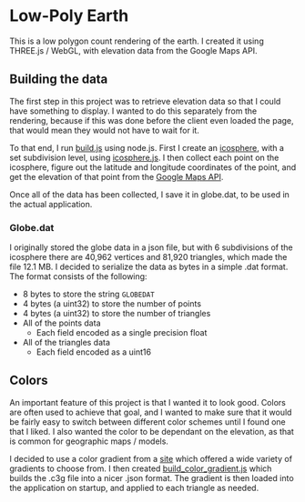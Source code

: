 # Low-Poly Earth

This is a low polygon count rendering of the earth. I created it using THREE.js / WebGL, with elevation data from the Google Maps API.

## Building the data

The first step in this project was to retrieve elevation data so that I could have something to display. I wanted to do this separately from the rendering, because if this was done before the client even loaded the page, that would mean they would not have to wait for it. 

To that end, I run [build.js](./build.js) using node.js. First I create an [icosphere](https://en.wikipedia.org/wiki/Icosphere), with a set subdivision level, using [icosphere.js](./icosphere.js). I then collect each point on the icosphere, figure out the latitude and longitude coordinates of the point, and get the elevation of that point from the [Google Maps API](https://developers.google.com/maps/documentation/elevation/start).

Once all of the data has been collected, I save it in globe.dat, to be used in the actual application.

### Globe.dat

I originally stored the globe data in a json file, but with 6 subdivisions of the icosphere there are 40,962 vertices and 81,920 triangles, which made the file 12.1 MB. I decided to serialize the data as bytes in a simple .dat format. The format consists of the following:

- 8 bytes to store the string `GLOBEDAT`
- 4 bytes (a uint32) to store the number of points
- 4 bytes (a uint32) to store the number of triangles
- All of the points data
	- Each field encoded as a single precision float
- All of the triangles data
	- Each field encoded as a uint16

## Colors

An important feature of this project is that I wanted it to look good. Colors are often used to achieve that goal, and I wanted to make sure that it would be fairly easy to switch between different color schemes until I found one that I liked. I also wanted the color to be dependant on the elevation, as that is common for geographic maps / models.

I decided to use a color gradient from a [site](http://soliton.vm.bytemark.co.uk/pub/cpt-city/) which offered a wide variety of gradients to choose from. I then created [build_color_gradient.js](color_gradient/build_color_gradient.js) which builds the .c3g file into a nicer .json format. The gradient is then loaded into the application on startup, and applied to each triangle as needed.